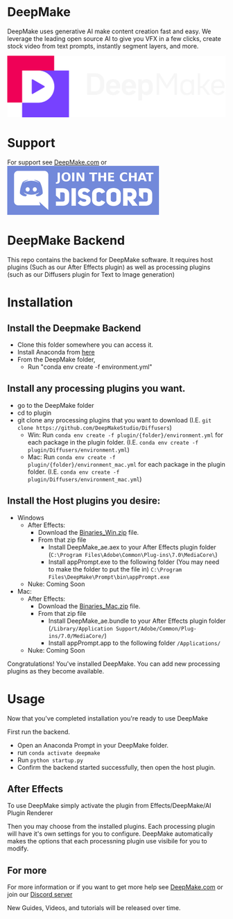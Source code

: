 # DeepMake

DeepMake uses generative AI make content creation fast and easy. We leverage the leading open source AI to give you VFX in a few clicks, create stock video from text prompts, instantly segment layers, and more.

![Deepmake Logo](images/DeepMake.png)

# Support

For support see [DeepMake.com](https://deepmake.com/) or [![Join our Discord server](images/Discord.png)](https://discord.gg/Cy4zAXF8)

# DeepMake Backend

This repo contains the backend for DeepMake software.  It requires host plugins (Such as our After Effects plugin) as well as processing plugins (such as our Diffusers plugin for Text to Image generation)

# Installation

## Install the Deepmake Backend
* Clone this folder somewhere you can access it.
* Install Anaconda from [here](https://www.anaconda.com/download)
* From the DeepMake folder, 
    * Run "conda env create -f environment.yml"
## Install any processing plugins you want.
* go to the DeepMake folder
* cd to plugin
* git clone any processing plugins that you want to download (I.E. `git clone https://github.com/DeepMakeStudio/Diffusers`)
    * Win: Run `conda env create -f plugin/{folder}/environment.yml` for each package in the plugin folder.  (I.E. `conda env create -f plugin/Diffusers/environment.yml`)
    * Mac: Run `conda env create -f plugin/{folder}/environment_mac.yml` for each package in the plugin folder.  (I.E. `conda env create -f plugin/Diffusers/environment_mac.yml`)

## Install the Host plugins you desire:
* Windows
    * After Effects:
        * Download the [Binaries_Win.zip](https://github.com/DeepMakeStudio/DeepMake/releases/download/0.1.1-alpha/Binaries_Win.zip) file.
        * From that zip file
            * Install DeepMake_ae.aex to your After Effects plugin folder (`C:\Program Files\Adobe\Common\Plug-ins\7.0\MediaCore\`)
            * Install appPrompt.exe to the following folder (You may need to make the folder to put the file in) `C:\Program Files\DeepMake\Prompt\bin\appPrompt.exe`
    * Nuke: Coming Soon
* Mac:
    * After Effects:
        * Download the [Binaries_Mac.zip](https://github.com/DeepMakeStudio/DeepMake/releases/download/0.1.1-alpha/Binaries_Mac.zip) file.
        * From that zip file
            * Install DeepMake_ae.bundle to your After Effects plugin folder (`/Library/Application Support/Adobe/Common/Plug-ins/7.0/MediaCore/`)
            * Install appPrompt.app to the following folder `/Applications/`
    * Nuke: Coming Soon

Congratulations!  You've installed DeepMake.  You can add new processing plugins as they become available.

# Usage

Now that you've completed installation you're ready to use DeepMake

First run the backend.

* Open an Anaconda Prompt in your DeepMake folder.
* run `conda activate deepmake`
* Run `python startup.py`
* Confirm the backend started successfully, then open the host plugin.

## After Effects

To use DeepMake simply activate the plugin from Effects/DeepMake/AI Plugin Renderer

Then you may choose from the installed plugins.  Each processing plugin will have it's own settings for you to configure.  DeepMake automatically makes the options that each processning plugin use visibile for you to modify.

## For more

For more information or if you want to get more help see [DeepMake.com](https://deepmake.com/) or join our [Discord server](https://discord.gg/Cy4zAXF8)

New Guides, Videos, and tutorials will be released over time.
